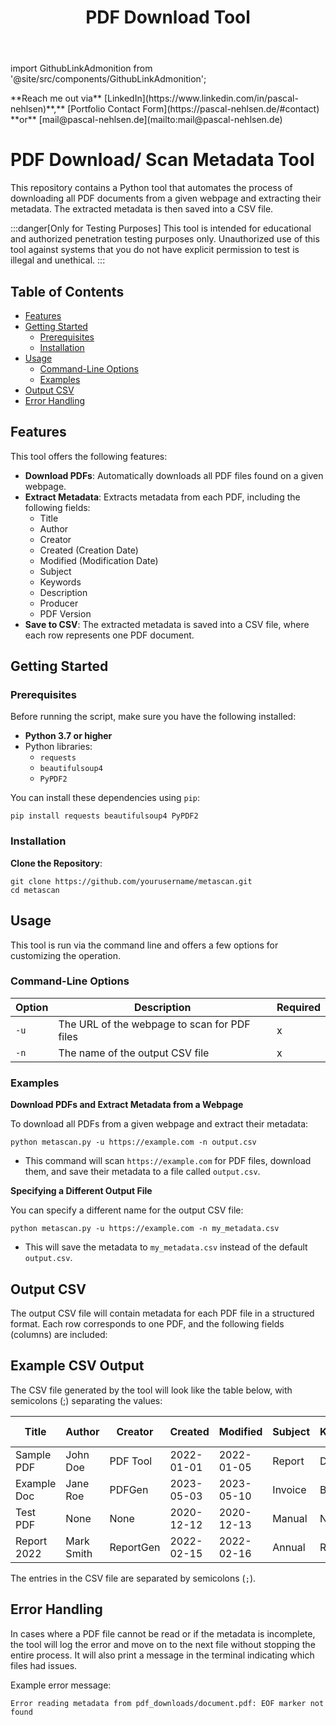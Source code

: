 ﻿---
id: metascan
title: PDF Download Tool
sidebar_label: PDF Download Tool
sidebar_position: 5
---

import GithubLinkAdmonition from '@site/src/components/GithubLinkAdmonition';

<GithubLinkAdmonition link="https://github.com/PascalNehlsen/dso-python-tasks/tree/main/module-5/metascan" text="Github Repository" type="info">
**Reach me out via** [LinkedIn](https://www.linkedin.com/in/pascal-nehlsen)**,** [Portfolio Contact Form](https://pascal-nehlsen.de/#contact) **or** [mail@pascal-nehlsen.de](mailto:mail@pascal-nehlsen.de)
</GithubLinkAdmonition>

# PDF Download/ Scan Metadata Tool

This repository contains a Python tool that automates the process of downloading all PDF documents from a given webpage and extracting their metadata. The extracted metadata is then saved into a CSV file.

:::danger[Only for Testing Purposes]
This tool is intended for educational and authorized penetration testing purposes only. Unauthorized use of this tool against systems that you do not have explicit permission to test is illegal and unethical.
:::

## Table of Contents

- [Features](#features)
- [Getting Started](#getting-started)
  - [Prerequisites](#prerequisites)
  - [Installation](#installation)
- [Usage](#usage)
  - [Command-Line Options](#command-line-options)
  - [Examples](#examples)
- [Output CSV](#output-csv)
- [Error Handling](#error-handling)

## Features

This tool offers the following features:

- **Download PDFs**: Automatically downloads all PDF files found on a given webpage.
- **Extract Metadata**: Extracts metadata from each PDF, including the following fields:
  - Title
  - Author
  - Creator
  - Created (Creation Date)
  - Modified (Modification Date)
  - Subject
  - Keywords
  - Description
  - Producer
  - PDF Version
- **Save to CSV**: The extracted metadata is saved into a CSV file, where each row represents one PDF document.

## Getting Started

### Prerequisites

Before running the script, make sure you have the following installed:

- **Python 3.7 or higher**
- Python libraries:
  - `requests`
  - `beautifulsoup4`
  - `PyPDF2`

You can install these dependencies using `pip`:

```shell
pip install requests beautifulsoup4 PyPDF2
```

### Installation

**Clone the Repository**:

```shell
git clone https://github.com/yourusername/metascan.git
cd metascan
```

## Usage

This tool is run via the command line and offers a few options for customizing the operation.

### Command-Line Options

| Option | Description                                  | Required |
| ------ | -------------------------------------------- | -------- |
| `-u`   | The URL of the webpage to scan for PDF files | x        |
| `-n`   | The name of the output CSV file              | x        |

### Examples

**Download PDFs and Extract Metadata from a Webpage**

To download all PDFs from a given webpage and extract their metadata:

```shell
python metascan.py -u https://example.com -n output.csv
```

- This command will scan `https://example.com` for PDF files, download them, and save their metadata to a file called `output.csv`.

**Specifying a Different Output File**

You can specify a different name for the output CSV file:

```shell
python metascan.py -u https://example.com -n my_metadata.csv
```

- This will save the metadata to `my_metadata.csv` instead of the default `output.csv`.

## Output CSV

The output CSV file will contain metadata for each PDF file in a structured format. Each row corresponds to one PDF, and the following fields (columns) are included:

## Example CSV Output

The CSV file generated by the tool will look like the table below, with semicolons (;) separating the values:

| Title       | Author     | Creator   | Created    | Modified   | Subject | Keywords | Description   | Producer    | PDF Version |
| ----------- | ---------- | --------- | ---------- | ---------- | ------- | -------- | ------------- | ----------- | ----------- |
| Sample PDF  | John Doe   | PDF Tool  | 2022-01-01 | 2022-01-05 | Report  | Data     | Sample file   | Adobe       | 1.7         |
| Example Doc | Jane Roe   | PDFGen    | 2023-05-03 | 2023-05-10 | Invoice | Billing  | Invoice file  | LibreOffice | 1.6         |
| Test PDF    | None       | None      | 2020-12-12 | 2020-12-13 | Manual  | None     | User manual   | Foxit       | 1.4         |
| Report 2022 | Mark Smith | ReportGen | 2022-02-15 | 2022-02-16 | Annual  | Report   | Yearly Report | Adobe       | 1.7         |

The entries in the CSV file are separated by semicolons (`;`).

## Error Handling

In cases where a PDF file cannot be read or if the metadata is incomplete, the tool will log the error and move on to the next file without stopping the entire process. It will also print a message in the terminal indicating which files had issues.

Example error message:

```shell
Error reading metadata from pdf_downloads/document.pdf: EOF marker not found
```
